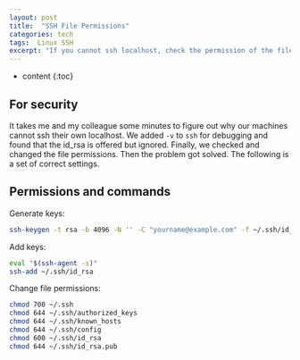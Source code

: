 ```yaml
---
layout: post
title:  "SSH File Permissions"
categories: tech
tags:  Linux SSH
excerpt: "If you cannot ssh localhost, check the permission of the files"
---
```


* content
{:toc}


## For security

It takes me and my colleague some minutes to figure out why our machines cannot ssh their own localhost. We added `-v` to `ssh` for debugging and found that the id_rsa is offered but ignored.
Finally, we checked and changed the file permissions. Then the problem got solved.
The following is a set of correct settings.


## Permissions and commands

Generate keys:
```bash
ssh-keygen -t rsa -b 4096 -N '' -C "yourname@example.com" -f ~/.ssh/id_rsa
```

Add keys:
```bash
eval "$(ssh-agent -s)"
ssh-add ~/.ssh/id_rsa
```

Change file permissions:
```bash
chmod 700 ~/.ssh
chmod 644 ~/.ssh/authorized_keys
chmod 644 ~/.ssh/known_hosts
chmod 644 ~/.ssh/config
chmod 600 ~/.ssh/id_rsa
chmod 644 ~/.ssh/id_rsa.pub
```